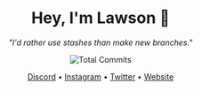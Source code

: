 <h1 align="center">Hey, I'm Lawson 👋</h1>
<p align="center"><em>"I'd rather use stashes than make new branches."</em></p>



<p align="center">
  <img src="https://github-readme-stats.vercel.app/api?username=oyuh&show_icons=false&count_private=true&include_all_commits=true&hide=prs,issues,stars&custom_title=Total%20Commits%20(2025)&theme=tokyonight" alt="Total Commits" />
</p>



<p align="center">
  <a href="https://discord.com/users/527167786200465418" target="_blank">Discord</a> • 
  <a href="https://instagram.com/lawsonwtf" target="_blank">Instagram</a> • 
  <a href="https://twitter.com/sumboutlaw" target="_blank">Twitter</a> • 
  <a href="https://lawsonhart.me" target="_blank">Website</a>
</p>
